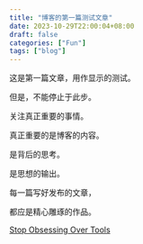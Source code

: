 ```yaml
---
title: "博客的第一篇测试文章"
date: 2023-10-29T22:00:04+08:00
draft: false
categories: ["Fun"]
tags: ["blog"]
---
```


这是第一篇文章，用作显示的测试。

但是，不能停止于此步。

关注真正重要的事情。

真正重要的是博客的内容。

是背后的思考。

是思想的输出。

每一篇写好发布的文章，

都应是精心雕琢的作品。



[Stop Obsessing Over Tools](https://plug-world.com/posts/stop-obsessing-over-tools/)

